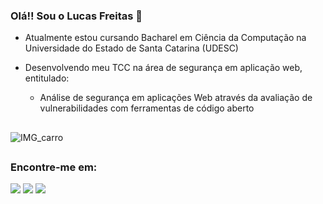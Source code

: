 
### Olá!! Sou o Lucas Freitas  👋

- Atualmente estou cursando Bacharel em Ciência da Computação na Universidade do Estado de Santa Catarina (UDESC)

- Desenvolvendo meu TCC na área de segurança em aplicação web, entitulado:
 
    - Análise de segurança em aplicações Web através da avaliação de vulnerabilidades com ferramentas de código aberto


##



<div>
  <img align="center" alt="IMG_carro" src="https://64.media.tumblr.com/21996c686e3958128a17819c70ea65cf/ddec1fd4ec904990-05/s2048x3072/63dd526de11317be2f269c76a8e8577569fe57e2.jpg">


  </div>

##



### Encontre-me em: 

<div>
  <a href="https://www.linkedin.com/in/lucas-eduardo-rosa-de-freitas-3b9993202/" target="_blank"><img src="https://img.shields.io/badge/LinkedIn-0077B5?style=for-the-badge&logo=linkedin&logoColor=white" target="_blank"></a>
  <a href="mailto:lucas_rfreitas@outlook.com.br" target="_blank"><img src="https://img.shields.io/badge/Microsoft_Outlook-0078D4?style=for-the-badge&logo=microsoft-outlook&logoColor=white" target="_blank"></a>
  <a href="https://www.instagram.com/kiinhaaas/" target="_blank"><img src="https://img.shields.io/badge/Instagram-E4405F?style=for-the-badge&logo=instagram&logoColor=white" target="_blank"></a>
  
</div>




